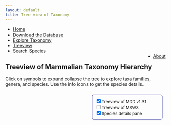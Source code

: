 ```yaml
---
layout: default
title: Tree view of Taxonomy
---
```

<script src="https://ajax.googleapis.com/ajax/libs/jquery/1.11.3/jquery.min.js"></script> 
<script type="text/javascript" src="js/papaparse.min.js"></script>
<script src="js/filter.js"></script>
<script src="js/mammals.js"></script>
<script>document.addEventListener("DOMContentLoaded", createMDDOrderList())</script>
<style>
.interactive ul {
    list-style: none;
    padding-left: 20px;
}
.interactive li {
    text-align: left;
}
.subspecies {
   padding-left: 15px;
}
#content > div {
   float:left;
   width:48%;
}
#centred {
  position: fixed;
  top: 50%;
  left: 50%;
  transform: translate(-50%, -50%);
}
#content-details {
  position: absolute;
  top: 100px;
  left: 50%;
  width: 45%;
}
</style>
<ul class="header-ul">
<li><a href="/index.html">Home</a></li>
<li><a href="assets/data/MDD.zip">Download the Database</a></li>
<li><a href="taxa.html">Explore Taxonomy</a></li>
<li><a href="tree.html">Treeview</a></li>
<li><a href="explore.html">Search Species</a></li>
<li style="float:right"><a href="about.html">About</a></li>
</ul>
<p>
    <h2>
    Treeview of Mammalian Taxonomy Hierarchy
    </h2>
    Click on symbols to expand collapse the tree to explore taxa families, genera, and species. Use the info icons to get the species details.
</p>
<div style="float:right;font-size:small;text-align:left;width:200px;padding:10px;margin:10px;border:1px solid #000088;border-radius:5px;">
                 <input id="check-MDD"     type="checkbox" name="load" onchange="onChangeOrderList(event)" checked >Treeview of MDD v1.31
            <br/><input id="check-MSW3"    type="checkbox" name="load" onchange="onChangeOrderList(event)"         >Treeview of MSW3
            <br/><input id="check-details" type="checkbox" name="load" onchange="onChangeOrderList(event)" checked >Species details pane
</div> 
<div style="clear:both;"></div>
<div id="content-details" > <!-- used by fillSpeciesInfo() --> </div>
<div id="content">
   <div id="content-MDD" class="interactive"></div>
   <div id="content-MSW3" class="interactive"></div>
</div>

